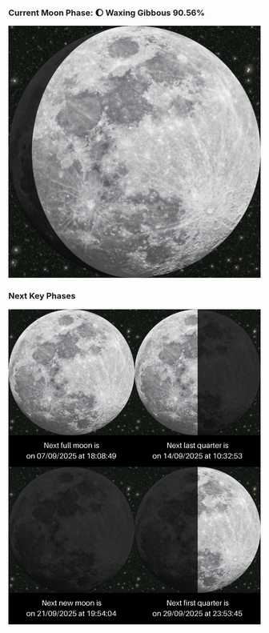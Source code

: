 ### Current Moon Phase: 🌔 Waxing Gibbous 90.56%
![Moon Phase](moonphase.png)
### Next Key Phases
![Gallery](gallery.png)